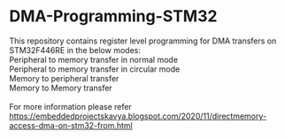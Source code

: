 # DMA-Programming-STM32
This repository contains register level programming for DMA transfers on STM32F446RE in the below modes:<br/>
Peripheral to memory transfer in normal mode<br/>
Peripheral to memory transfer in circular mode<br/>
Memory to peripheral transfer<br/>
Memory to Memory transfer<br/>
<br/>
For more information please refer<br/>
https://embeddedprojectskavya.blogspot.com/2020/11/directmemory-access-dma-on-stm32-from.html
